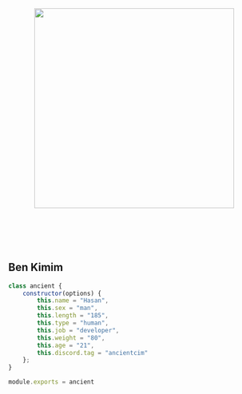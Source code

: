 <h2 align="center">
 <a href="https://discord.com/users/151769677293420544"><img  width="400px" src="https://lanyard.kyrie25.me/api/151769677293420544?decoration=true&useDisplayName=true&animationDuration=2s&waveColor=7ea1f3&imgStyle=square&imgBorderRadius=16px&&bg=DD272700&idleMessage=Nothingness"></a>
<br> </br>
 </h2>
<p align="center">
  <br> </br>

<h2>Ben Kimim</h2>

```js
class ancient {
    constructor(options) {
        this.name = "Hasan",
        this.sex = "man",
        this.length = "185",
        this.type = "human",
        this.job = "developer",
        this.weight = "80",
        this.age = "21",
        this.discord.tag = "ancientcim"
    };
}

module.exports = ancient
```
